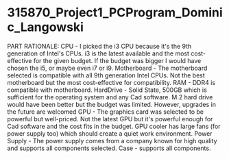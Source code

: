 # 315870_Project1_PCProgram_Dominic_Langowski
PART RATIONALE: CPU - I picked the i3 CPU because it's the 9th generation of Intel's CPUs. i3 is the latest available and the most cost-effective for the given budget. If the budget was bigger I would have chosen the i5, or maybe even i7 or i9. Motherboard - The motherboard selected is compatible with all 9th generation Intel CPUs. Not the best motherboard but the most cost-effective for compatibility.  RAM - DDR4 is compatible with motherboard. HardDrive - Solid State, 500GB which is sufficient for the operating system and any Cad software. M.2 hard drive would have been better but the budget was limited. However, upgrades in the future are welcomed  GPU - The graphics card was selected to be powerful but well-priced. Not the latest GPU but it's powerful enough for Cad software and the cost fits in the budget. GPU cooler has large fans (for power supply too) which should create a quiet work environment.  Power Supply - The power supply comes from a company known for high quality and supports all components selected.  Case - supports all components.
